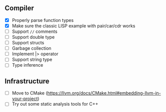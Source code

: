 ## Compiler

- [x] Properly parse function types
- [x] Make sure the classic LISP example with pair/car/cdr works
- [ ] Support `//` comments
- [ ] Support double type
- [ ] Support structs
- [ ] Garbage collection
- [ ] Implement |> operator
- [ ] Support string type
- [ ] Type inference

## Infrastructure

- [ ] Move to CMake (https://llvm.org/docs/CMake.html#embedding-llvm-in-your-project)
- [ ] Try out some static analysis tools for C++